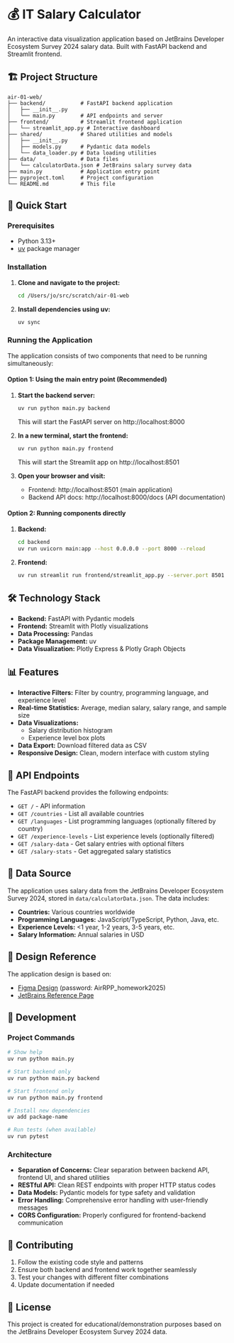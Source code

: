 # 💰 IT Salary Calculator

An interactive data visualization application based on JetBrains Developer Ecosystem Survey 2024 salary data. Built with FastAPI backend and Streamlit frontend.

## 🏗️ Project Structure

```
air-01-web/
├── backend/           # FastAPI backend application
│   ├── __init__.py
│   └── main.py        # API endpoints and server
├── frontend/          # Streamlit frontend application
│   └── streamlit_app.py # Interactive dashboard
├── shared/            # Shared utilities and models
│   ├── __init__.py
│   ├── models.py      # Pydantic data models
│   └── data_loader.py # Data loading utilities
├── data/              # Data files
│   └── calculatorData.json # JetBrains salary survey data
├── main.py            # Application entry point
├── pyproject.toml     # Project configuration
└── README.md          # This file
```

## 🚀 Quick Start

### Prerequisites

- Python 3.13+
- [uv](https://docs.astral.sh/uv/) package manager

### Installation

1. **Clone and navigate to the project:**
   ```bash
   cd /Users/jo/src/scratch/air-01-web
   ```

2. **Install dependencies using uv:**
   ```bash
   uv sync
   ```

### Running the Application

The application consists of two components that need to be running simultaneously:

#### Option 1: Using the main entry point (Recommended)

1. **Start the backend server:**
   ```bash
   uv run python main.py backend
   ```
   This will start the FastAPI server on http://localhost:8000

2. **In a new terminal, start the frontend:**
   ```bash
   uv run python main.py frontend
   ```
   This will start the Streamlit app on http://localhost:8501

3. **Open your browser and visit:**
   - Frontend: http://localhost:8501 (main application)
   - Backend API docs: http://localhost:8000/docs (API documentation)

#### Option 2: Running components directly

1. **Backend:**
   ```bash
   cd backend
   uv run uvicorn main:app --host 0.0.0.0 --port 8000 --reload
   ```

2. **Frontend:**
   ```bash
   uv run streamlit run frontend/streamlit_app.py --server.port 8501
   ```

## 🛠️ Technology Stack

- **Backend:** FastAPI with Pydantic models
- **Frontend:** Streamlit with Plotly visualizations
- **Data Processing:** Pandas
- **Package Management:** uv
- **Data Visualization:** Plotly Express & Plotly Graph Objects

## 📊 Features

- **Interactive Filters:** Filter by country, programming language, and experience level
- **Real-time Statistics:** Average, median salary, salary range, and sample size
- **Data Visualizations:**
  - Salary distribution histogram
  - Experience level box plots
- **Data Export:** Download filtered data as CSV
- **Responsive Design:** Clean, modern interface with custom styling

## 🔧 API Endpoints

The FastAPI backend provides the following endpoints:

- `GET /` - API information
- `GET /countries` - List all available countries
- `GET /languages` - List programming languages (optionally filtered by country)
- `GET /experience-levels` - List experience levels (optionally filtered)
- `GET /salary-data` - Get salary entries with optional filters
- `GET /salary-stats` - Get aggregated salary statistics

## 📁 Data Source

The application uses salary data from the JetBrains Developer Ecosystem Survey 2024, stored in `data/calculatorData.json`. The data includes:

- **Countries:** Various countries worldwide
- **Programming Languages:** JavaScript/TypeScript, Python, Java, etc.
- **Experience Levels:** <1 year, 1-2 years, 3-5 years, etc.
- **Salary Information:** Annual salaries in USD

## 🎨 Design Reference

The application design is based on:
- [Figma Design](https://www.figma.com/design/pmxb4N3i62YgFVzE5Nq74b/IT-Salary-Calculator?node-id=0-1&p=f) (password: AirRPP_homework2025)
- [JetBrains Reference Page](https://www.jetbrains.com/lp/devecosystem-it-salary-calculator/)

## 🧪 Development

### Project Commands

```bash
# Show help
uv run python main.py

# Start backend only
uv run python main.py backend

# Start frontend only  
uv run python main.py frontend

# Install new dependencies
uv add package-name

# Run tests (when available)
uv run pytest
```

### Architecture

- **Separation of Concerns:** Clear separation between backend API, frontend UI, and shared utilities
- **RESTful API:** Clean REST endpoints with proper HTTP status codes
- **Data Models:** Pydantic models for type safety and validation
- **Error Handling:** Comprehensive error handling with user-friendly messages
- **CORS Configuration:** Properly configured for frontend-backend communication

## 🤝 Contributing

1. Follow the existing code style and patterns
2. Ensure both backend and frontend work together seamlessly
3. Test your changes with different filter combinations
4. Update documentation if needed

## 📝 License

This project is created for educational/demonstration purposes based on the JetBrains Developer Ecosystem Survey 2024 data.